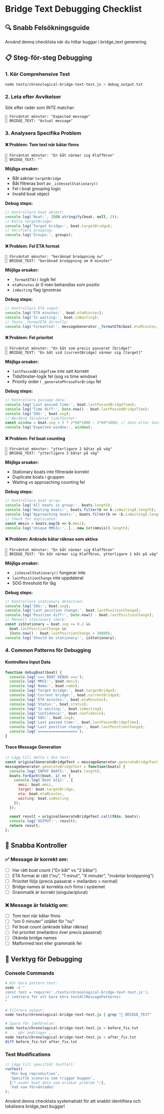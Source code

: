 # Bridge Text Debugging Checklist

## 🔍 Snabb Felsökningsguide

Använd denna checklista när du hittar buggar i bridge_text generering.

## 📋 Steg-för-steg Debugging

### 1. Kör Comprehensive Test
```bash
node tests/chronological-bridge-text-test.js > debug_output.txt
```

### 2. Leta efter Avvikelser
Sök efter rader som INTE matchar:
```
🎯 Förväntat mönster: "Expected message"
🌉 BRIDGE_TEXT: "Actual message"
```

### 3. Analysera Specifika Problem

#### ❌ Problem: Tom text när båtar finns
```
🎯 Förväntat mönster: "En båt närmar sig Klaffbron"
🌉 BRIDGE_TEXT: ""
```
**Möjliga orsaker:**
- Båt saknar `targetBridge`
- Båt filtreras bort av `_isVesselStationary()`
- Fel i boat grouping logic
- Invalid boat object

**Debug steps:**
```javascript
// Kontrollera boat object:
console.log('Boat:', JSON.stringify(boat, null, 2));
// Kolla targetBridge:
console.log('Target bridge:', boat.targetBridge);
// Verifiera grouping:
console.log('Groups:', groups);
```

#### ❌ Problem: Fel ETA format
```
🎯 Förväntat mönster: "beräknad broöppning nu"
🌉 BRIDGE_TEXT: "beräknad broöppning om 0 minuter"
```
**Möjliga orsaker:**
- `_formatETA()` logik fel
- `etaMinutes` är 0 men behandlas som positiv
- `isWaiting` flag ignoreras

**Debug steps:**
```javascript
// Kontrollera ETA input:
console.log('ETA minutes:', boat.etaMinutes);
console.log('Is waiting:', boat.isWaiting);
// Testa _formatETA directly:
console.log('Formatted:', messageGenerator._formatETA(boat.etaMinutes, boat.isWaiting));
```

#### ❌ Problem: Fel prioritet
```
🎯 Förväntat mönster: "En båt som precis passerat [bridge]"
🌉 BRIDGE_TEXT: "En båt vid [currentBridge] närmar sig [target]"
```
**Möjliga orsaker:**
- `lastPassedBridgeTime` inte satt korrekt
- Tidsfönster-logik fel (sog vs time window)
- Priority order i `_generatePhraseForBridge` fel

**Debug steps:**
```javascript
// Kontrollera passage data:
console.log('Last passed time:', boat.lastPassedBridgeTime);
console.log('Time diff:', Date.now() - boat.lastPassedBridgeTime);
console.log('SOG:', boat.sog);
// Beräkna förväntat tidsfönster:
const window = boat.sog > 5 ? 2*60*1000 : 1*60*1000; // 2min eller 1min
console.log('Expected window:', window);
```

#### ❌ Problem: Fel boat counting
```
🎯 Förväntat mönster: "ytterligare 2 båtar på väg"
🌉 BRIDGE_TEXT: "ytterligare 3 båtar på väg"
```
**Möjliga orsaker:**
- Stationary boats inte filtrerade korrekt
- Duplicate boats i gruppen
- Waiting vs approaching counting fel

**Debug steps:**
```javascript
// Kontrollera boat array:
console.log('All boats in group:', boats.length);
console.log('Waiting boats:', boats.filter(b => b.isWaiting).length);
console.log('Approaching boats:', boats.filter(b => !b.isWaiting).length);
// Check for duplicates:
const mmsis = boats.map(b => b.mmsi);
console.log('Unique MMSIs:', [...new Set(mmsis)].length);
```

#### ❌ Problem: Ankrade båtar räknas som aktiva
```
🎯 Förväntat mönster: "En båt närmar sig Klaffbron"
🌉 BRIDGE_TEXT: "En båt närmar sig Klaffbron, ytterligare 1 båt på väg"
```
**Möjliga orsaker:**
- `_isVesselStationary()` fungerar inte
- `lastPositionChange` inte uppdaterat
- SOG threshold för låg

**Debug steps:**
```javascript
// Kontrollera stationary detection:
console.log('SOG:', boat.sog);
console.log('Last position change:', boat.lastPositionChange);
console.log('Position diff:', Date.now() - boat.lastPositionChange);
// Manuell stationary check:
const isStationary = boat.sog <= 0.2 && 
  boat.lastPositionChange && 
  (Date.now() - boat.lastPositionChange > 30000);
console.log('Should be stationary:', isStationary);
```

### 4. Common Patterns för Debugging

#### Kontrollera Input Data
```javascript
function debugBoat(boat) {
  console.log('=== BOAT DEBUG ===');
  console.log('MMSI:', boat.mmsi);
  console.log('Name:', boat.name);
  console.log('Target bridge:', boat.targetBridge);
  console.log('Current bridge:', boat.currentBridge);
  console.log('ETA minutes:', boat.etaMinutes);
  console.log('Status:', boat.status);
  console.log('Is waiting:', boat.isWaiting);
  console.log('Confidence:', boat.confidence);
  console.log('SOG:', boat.sog);
  console.log('Last passed time:', boat.lastPassedBridgeTime);
  console.log('Last position change:', boat.lastPositionChange);
  console.log('==================');
}
```

#### Trace Message Generation
```javascript
// Lägg till detta i din test:
const originalGenerateBridgeText = messageGenerator.generateBridgeText;
messageGenerator.generateBridgeText = function(boats) {
  console.log('INPUT BOATS:', boats.length);
  boats.forEach((boat, i) => {
    console.log(`Boat ${i}:`, {
      mmsi: boat.mmsi,
      target: boat.targetBridge,
      eta: boat.etaMinutes,
      waiting: boat.isWaiting
    });
  });
  
  const result = originalGenerateBridgeText.call(this, boats);
  console.log('OUTPUT:', result);
  return result;
};
```

## 🎯 Snabba Kontroller

### ✅ Message är korrekt om:
- [ ] Har rätt boat count ("En båt" vs "2 båtar")
- [ ] ETA format är rätt ("nu", "1 minut", "X minuter", "inväntar broöppning")
- [ ] Prioritet följs (precis passerat > mellanbro > normal)
- [ ] Bridge names är korrekta och finns i systemet
- [ ] Grammatik är korrekt (singular/plural)

### ❌ Message är felaktig om:
- [ ] Tom text när båtar finns
- [ ] "om 0 minuter" istället för "nu"
- [ ] Fel boat count (ankrade båtar räknas)
- [ ] Fel prioritet (mellanbro över precis passerat)
- [ ] Okända bridge names
- [ ] Malformed text eller grammatik fel

## 🔧 Verktyg för Debugging

### Console Commands
```bash
# Kör bara pattern test:
node -e "
const test = require('./tests/chronological-bridge-text-test.js');
// (editera för att bara köra testAllMessagePatterns)
"

# Filtrera output:
node tests/chronological-bridge-text-test.js | grep "🌉 BRIDGE_TEXT"

# Spara för jämförelse:
node tests/chronological-bridge-text-test.js > before_fix.txt
# ... gör ändringar ...
node tests/chronological-bridge-text-test.js > after_fix.txt
diff before_fix.txt after_fix.txt
```

### Test Modifications
```javascript
// Lägg till specifikt testfall:
runTest(
  'Min bug reproduction',
  'Specifik scenario som triggar buggen',
  [/* exakt boat data som orsakar problem */],
  'Vad som förväntades'
);
```

Använd denna checklista systematiskt för att snabbt identifiera och lokalisera bridge_text buggar!